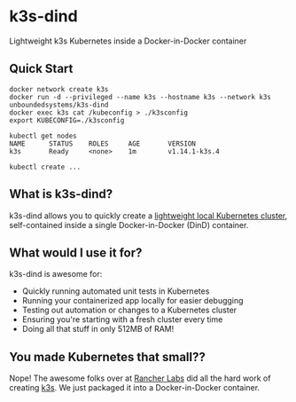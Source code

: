 # k3s-dind
Lightweight k3s Kubernetes inside a Docker-in-Docker container

## Quick Start
```console
docker network create k3s
docker run -d --privileged --name k3s --hostname k3s --network k3s unboundedsystems/k3s-dind
docker exec k3s cat /kubeconfig > ./k3sconfig
export KUBECONFIG=./k3sconfig

kubectl get nodes
NAME      STATUS    ROLES     AGE       VERSION
k3s       Ready     <none>    1m        v1.14.1-k3s.4

kubectl create ...

```

## What is k3s-dind?
k3s-dind allows you to quickly create a [lightweight local Kubernetes cluster](https://k3s.io/),
self-contained inside a single Docker-in-Docker (DinD) container.

## What would I use it for?
k3s-dind is awesome for:
* Quickly running automated unit tests in Kubernetes
* Running your containerized app locally for easier debugging
* Testing out automation or changes to a Kubernetes cluster
* Ensuring you're starting with a fresh cluster every time
* Doing all that stuff in only 512MB of RAM!

## You made Kubernetes that small??
Nope! The awesome folks over at [Rancher Labs](https://rancher.com/) did all
the hard work of creating [k3s](https://k3s.io/). We just packaged it into
a Docker-in-Docker container.
